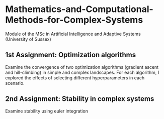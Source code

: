 # Mathematics-and-Computational-Methods-for-Complex-Systems
Module of the MSc in Artificial Intelligence and Adaptive Systems (University of Sussex)
## 1st Assignment: Optimization algorithms
Examine the convergence of two optimization algorithms (gradient ascent and hill-climbing) in simple and complex landscapes. For each algorithm, I explored the effects of selecting different hyperparameters in each scenario. 

## 2nd Assignment: Stability in complex systems 
Examine stability using euler integration
